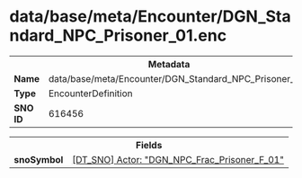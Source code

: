 <h1>data/base/meta/Encounter/DGN_Standard_NPC_Prisoner_01.enc</h1><table><tr><th colspan="100%">Metadata</th></tr><tr><td><b>Name</b></td><td>data/base/meta/Encounter/DGN_Standard_NPC_Prisoner_01.enc</td></tr><tr><td><b>Type</b></td><td>EncounterDefinition</td></tr><tr><td><b>SNO ID</b></td><td>616456</td></tr></table>

<table><tr><th colspan="100%">Fields</th></tr><tr><td><b>snoSymbol</b></td><td><a href="..\Actor\DGN_NPC_Frac_Prisoner_F_01.acr.md">[DT_SNO] Actor: "DGN_NPC_Frac_Prisoner_F_01"</a></td></tr></table>

